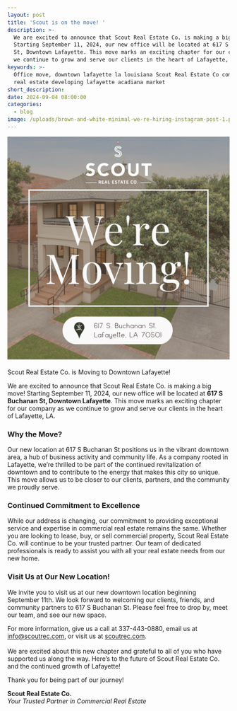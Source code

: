 ```yaml
---
layout: post
title: 'Scout is on the move! '
description: >-
  We are excited to announce that Scout Real Estate Co. is making a big move!
  Starting September 11, 2024, our new office will be located at 617 S Buchanan
  St, Downtown Lafayette. This move marks an exciting chapter for our company as
  we continue to grow and serve our clients in the heart of Lafayette, LA.
keywords: >-
  Office move, downtown lafayette la louisiana Scout Real Estate Co commercial
  real estate developing lafayette acadiana market
short_description:
date: 2024-09-04 08:00:00
categories:
  - blog
image: /uploads/brown-and-white-minimal-we-re-hiring-instagram-post-1.png
---
```

![Scout Real Estate - New Location - 617 S Buchanan St. Lafayette, LA](/uploads/brown-and-white-minimal-we-re-hiring-instagram-post.png "Scout Real Estate - New Location - 617 S Buchanan St. Lafayette, LA")<br><br>Scout Real Estate Co. is Moving to Downtown Lafayette!

We are excited to announce that Scout Real Estate Co. is making a big move! Starting September 11, 2024, our new office will be located at **617 S Buchanan St, Downtown Lafayette**. This move marks an exciting chapter for our company as we continue to grow and serve our clients in the heart of Lafayette, LA.

### Why the Move?

Our new location at 617 S Buchanan St positions us in the vibrant downtown area, a hub of business activity and community life. As a company rooted in Lafayette, we’re thrilled to be part of the continued revitalization of downtown and to contribute to the energy that makes this city so unique. This move allows us to be closer to our clients, partners, and the community we proudly serve.

### Continued Commitment to Excellence

While our address is changing, our commitment to providing exceptional service and expertise in commercial real estate remains the same. Whether you are looking to lease, buy, or sell commercial property, Scout Real Estate Co. will continue to be your trusted partner. Our team of dedicated professionals is ready to assist you with all your real estate needs from our new home.

### Visit Us at Our New Location!

We invite you to visit us at our new downtown location beginning September 11th. We look forward to welcoming our clients, friends, and community partners to 617 S Buchanan St. Please feel free to drop by, meet our team, and see our new space.

For more information, give us a call at 337-443-0880, email us at info@scoutrec.com, or visit us at [scoutrec.com](). <br><br>We are excited about this new chapter and grateful to all of you who have supported us along the way. Here’s to the future of Scout Real Estate Co. and the continued growth of Lafayette!

Thank you for being part of our journey!

**Scout Real Estate Co.**<br>*Your Trusted Partner in Commercial Real Estate*